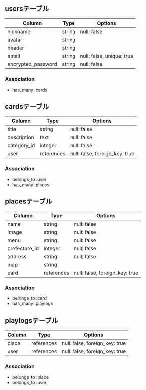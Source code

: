 ## usersテーブル

| Column             | Type       | Options                   |
| ------------------ | ---------- | ------------------------- |
| nickname           | string     | null: false               |
| avatar             | string     |                           |
| header             | string     |                           |
| email              | string     | null: false, unique: true |
| encrypted_password | string     | null: false               |


### Association

- has_many :cards


## cardsテーブル

| Column      | Type       | Options                        |
| ----------- | ---------- | ------------------------------ |
| title       | string     | null: false                    |
| description | text       | null: false                    |
| category_id | integer    | null: false                    |
| user        | references | null: false, foreign_key: true |


### Association

- belongs_to :user
- has_many :places


## placesテーブル

| Column        | Type       | Options                        |
| ------------- | ---------- | ------------------------------ |
| name          | string     | null: false                    |
| image         | string     | null: false                    |
| menu          | string     | null: false                    |
| prefecture_id | integer    | null: false                    |
| address       | string     | null: false                    |
| map           | string     |                                |
| card          | references | null: false, foreign_key: true |


### Association

- belongs_to :card
- has_many :playlogs


## playlogsテーブル

| Column        | Type       | Options                        |
| ------------- | ---------- | ------------------------------ |
| place         | references | null: false, foreign_key: true |
| user          | references | null: false, foreign_key: true |


### Association

- belongs_to :place
- belongs_to :user